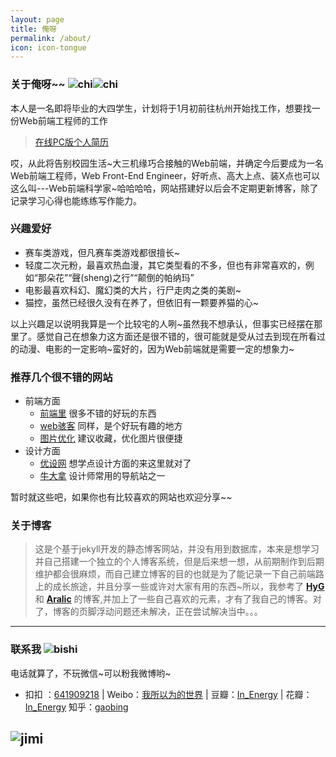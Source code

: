 ```yaml
---
layout: page
title: 俺呀
permalink: /about/
icon: icon-tongue
---
```


### 关于俺呀~~ ![chi](http://7xonct.com1.z0.glb.clouddn.com/rabit/chi.gif)![chi](http://7xonct.com1.z0.glb.clouddn.com/rabit/chi.gif)

本人是一名即将毕业的大四学生，计划将于1月初前往杭州开始找工作，想要找一份Web前端工程师的工作


> [在线PC版个人简历](http://momeakl.github.io/CV/) 

哎，从此将告别校园生活~大三机缘巧合接触的Web前端，并确定今后要成为一名Web前端工程师，Web Front-End Engineer，好听点、高大上点、装X点也可以这么叫---Web前端科学家~哈哈哈哈，网站搭建好以后会不定期更新博客，除了记录学习心得也能练练写作能力。


### 兴趣爱好 

* 赛车类游戏，但凡赛车类游戏都很擅长~
* 轻度二次元粉，最喜欢热血漫，其它类型看的不多，但也有非常喜欢的，例如“那朵花”“聲(sheng)之行”“颠倒的帕纳玛”
* 电影最喜欢科幻、魔幻类的大片，行尸走肉之类的美剧~
* 猫控，虽然已经很久没有在养了，但依旧有一颗要养猫的心~

以上兴趣足以说明我算是一个比较宅的人咧~虽然我不想承认，但事实已经摆在那里了。感觉自己在想象力这方面还是很不错的，很可能就是受从过去到现在所看过的动漫、电影的一定影响~蛮好的，因为Web前端就是需要一定的想象力~
    

### 推荐几个很不错的网站 

- 前端方面
  + [前端里](http://www.yyyweb.com/) 很多不错的好玩的东西
  + [web骇客](http://www.webhek.com/) 同样，是个好玩有趣的地方
  + [图片优化](http://optimizilla.com/zh/) 建议收藏，优化图片很便捷
- 设计方面
  + [优设网](http://www.uisdc.com/) 想学点设计方面的来这里就对了
  + [牛大拿](http://www.niudana.com/) 设计师常用的导航站之一


暂时就这些吧，如果你也有比较喜欢的网站也欢迎分享~~


### 关于博客

> 这是个基于jekyll开发的静态博客网站，并没有用到数据库，本来是想学习并自己搭建一个独立的个人博客系统，但是后来想一想，从前期制作到后期维护都会很麻烦，而自己建立博客的目的也就是为了能记录一下自己前端路上的成长旅途，并且分享一些或许对大家有用的东西~所以，我参考了 **[HyG](http://gaohaoyang.github.io/)** 和 **[Aralic](http://aralic.github.io/)** 的博客,并加上了一些自己喜欢的元素，才有了我自己的博客。对了，博客的页脚浮动问题还未解决，正在尝试解决当中。。。


---

### 联系我 ![bishi](http://7xonct.com1.z0.glb.clouddn.com/rabit/bisihi.gif)

电话就算了，不玩微信~可以粉我微博哟~

* 扣扣 ：[641909218](http://momeakl.github.io) | Weibo：[我所以为的世界](http://weibo.com/u/2766023655) | 豆瓣：[In_Energy]( http://www.douban.com/people/In_Energy/) | 花瓣：[In_Energy](http://huaban.com/momeakl/) 知乎：[gaobing](http://www.zhihu.com/people/gao-bing-89)


![jimi](http://7xonct.com1.z0.glb.clouddn.com/blog/jimi.jpeg)
---